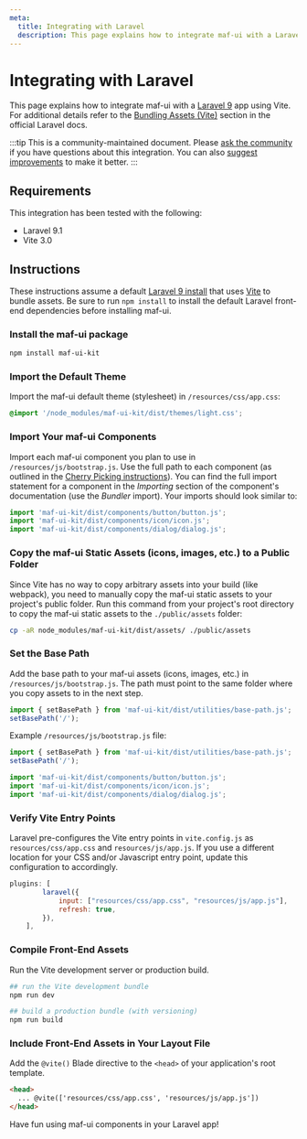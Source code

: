```yaml
---
meta:
  title: Integrating with Laravel
  description: This page explains how to integrate maf-ui with a Laravel app.
---
```


# Integrating with Laravel

This page explains how to integrate maf-ui with a [Laravel 9](https://laravel.com) app using Vite. For additional details refer to the [Bundling Assets (Vite)](https://laravel.com/docs/9.x/vite) section in the official Laravel docs.

:::tip
This is a community-maintained document. Please [ask the community](/resources/community) if you have questions about this integration. You can also [suggest improvements](https://github.com/maf-ui/blob/next/docs/tutorials/integrating-with-laravel.md) to make it better.
:::

## Requirements

This integration has been tested with the following:

- Laravel 9.1
- Vite 3.0

## Instructions

These instructions assume a default [Laravel 9 install](https://laravel.com/docs/9.x/installation) that uses [Vite](https://vitejs.dev/) to bundle assets.
Be sure to run `npm install` to install the default Laravel front-end dependencies before installing maf-ui.

### Install the maf-ui package

```bash
npm install maf-ui-kit
```

### Import the Default Theme

Import the maf-ui default theme (stylesheet) in `/resources/css/app.css`:

```css
@import '/node_modules/maf-ui-kit/dist/themes/light.css';
```

### Import Your maf-ui Components

Import each maf-ui component you plan to use in `/resources/js/bootstrap.js`. Use the full path to each component (as outlined in the [Cherry Picking instructions](https://maf-ui/getting-started/installation#cherry-picking)). You can find the full import statement for a component in the _Importing_ section of the component's documentation (use the _Bundler_ import). Your imports should look similar to:

```js
import 'maf-ui-kit/dist/components/button/button.js';
import 'maf-ui-kit/dist/components/icon/icon.js';
import 'maf-ui-kit/dist/components/dialog/dialog.js';
```

### Copy the maf-ui Static Assets (icons, images, etc.) to a Public Folder

Since Vite has no way to copy arbitrary assets into your build (like webpack), you need to manually copy the maf-ui static assets to your project's public folder. Run this command from your project's root directory to copy the maf-ui static assets to the `./public/assets` folder:

```sh
cp -aR node_modules/maf-ui-kit/dist/assets/ ./public/assets
```

### Set the Base Path

Add the base path to your maf-ui assets (icons, images, etc.) in `/resources/js/bootstrap.js`. The path must point to the same folder where you copy assets to in the next step.

```js
import { setBasePath } from 'maf-ui-kit/dist/utilities/base-path.js';
setBasePath('/');
```

Example `/resources/js/bootstrap.js` file:

```js
import { setBasePath } from 'maf-ui-kit/dist/utilities/base-path.js';
setBasePath('/');

import 'maf-ui-kit/dist/components/button/button.js';
import 'maf-ui-kit/dist/components/icon/icon.js';
import 'maf-ui-kit/dist/components/dialog/dialog.js';
```

### Verify Vite Entry Points

Laravel pre-configures the Vite entry points in `vite.config.js` as `resources/css/app.css` and `resources/js/app.js`. If you use a different location for your CSS and/or Javascript entry point, update this configuration to accordingly.

```js
plugins: [
        laravel({
            input: ["resources/css/app.css", "resources/js/app.js"],
            refresh: true,
        }),
    ],
```

### Compile Front-End Assets

Run the Vite development server or production build.

```bash
## run the Vite development bundle
npm run dev

## build a production bundle (with versioning)
npm run build
```

### Include Front-End Assets in Your Layout File

Add the `@vite()` Blade directive to the `<head>` of your application's root template.

```html
<head>
  ... @vite(['resources/css/app.css', 'resources/js/app.js'])
</head>
```

Have fun using maf-ui components in your Laravel app!
